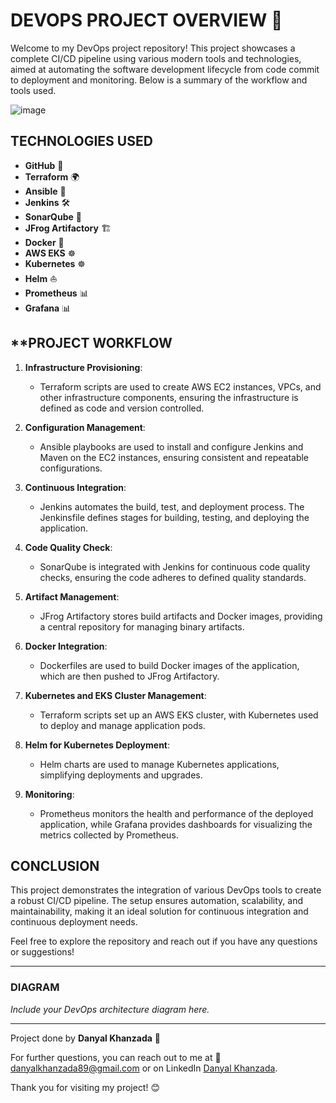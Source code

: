 # **DEVOPS PROJECT OVERVIEW** 🚀

Welcome to my DevOps project repository! This project showcases a complete CI/CD pipeline using various modern tools and technologies, aimed at automating the software development lifecycle from code commit to deployment and monitoring. Below is a summary of the workflow and tools used.

![image](https://github.com/user-attachments/assets/ae95ca8f-7ea7-403c-8ffe-11e300530a24)



## **TECHNOLOGIES USED**

- **GitHub** 📁
- **Terraform** 🌍
- **Ansible** 📝
- **Jenkins** 🛠️
- **SonarQube** 🧹
- **JFrog Artifactory** 🏗️
- **Docker** 🐳
- **AWS EKS** ☸️
- **Kubernetes** ☸️
- **Helm** ⛵
- **Prometheus** 📊
- **Grafana** 📊

## **PROJECT WORKFLOW

1. **Infrastructure Provisioning**:
    - Terraform scripts are used to create AWS EC2 instances, VPCs, and other infrastructure components, ensuring the infrastructure is defined as code and version controlled.

2. **Configuration Management**:
    - Ansible playbooks are used to install and configure Jenkins and Maven on the EC2 instances, ensuring consistent and repeatable configurations.

3. **Continuous Integration**:
    - Jenkins automates the build, test, and deployment process. The Jenkinsfile defines stages for building, testing, and deploying the application.

4. **Code Quality Check**:
    - SonarQube is integrated with Jenkins for continuous code quality checks, ensuring the code adheres to defined quality standards.

5. **Artifact Management**:
    - JFrog Artifactory stores build artifacts and Docker images, providing a central repository for managing binary artifacts.

6. **Docker Integration**:
    - Dockerfiles are used to build Docker images of the application, which are then pushed to JFrog Artifactory.

7. **Kubernetes and EKS Cluster Management**:
    - Terraform scripts set up an AWS EKS cluster, with Kubernetes used to deploy and manage application pods.

8. **Helm for Kubernetes Deployment**:
    - Helm charts are used to manage Kubernetes applications, simplifying deployments and upgrades.

9. **Monitoring**:
    - Prometheus monitors the health and performance of the deployed application, while Grafana provides dashboards for visualizing the metrics collected by Prometheus.

## **CONCLUSION**

This project demonstrates the integration of various DevOps tools to create a robust CI/CD pipeline. The setup ensures automation, scalability, and maintainability, making it an ideal solution for continuous integration and continuous deployment needs.

Feel free to explore the repository and reach out if you have any questions or suggestions!

---

### **DIAGRAM**

*Include your DevOps architecture diagram here.*

---

Project done by **Danyal Khanzada** 🎉

For further questions, you can reach out to me at 📧 [danyalkhanzada89@gmail.com](mailto:danyalkhanzada89@gmail.com) or on LinkedIn [Danyal Khanzada](https://www.linkedin.com/in/danyal-khanzada/).

Thank you for visiting my project! 😊